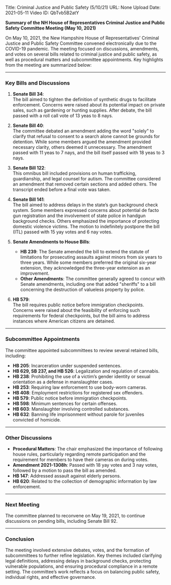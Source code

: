 Title: Criminal Justice and Public Safety (5/10/21)
URL: None
Upload Date: 2021-05-11
Video ID: QbTvb5B2atY

**Summary of the NH House of Representatives Criminal Justice and Public Safety Committee Meeting (May 10, 2021)**

On May 10, 2021, the New Hampshire House of Representatives’ Criminal Justice and Public Safety Committee convened electronically due to the COVID-19 pandemic. The meeting focused on discussions, amendments, and votes on several bills related to criminal justice and public safety, as well as procedural matters and subcommittee appointments. Key highlights from the meeting are summarized below:

---

### **Key Bills and Discussions**

1. **Senate Bill 34**:  
   The bill aimed to tighten the definition of synthetic drugs to facilitate enforcement. Concerns were raised about its potential impact on private sales, such as gardening or hunting supplies. After debate, the bill passed with a roll call vote of 13 yeas to 8 nays.

2. **Senate Bill 40**:  
   The committee debated an amendment adding the word "solely" to clarify that refusal to consent to a search alone cannot be grounds for detention. While some members argued the amendment provided necessary clarity, others deemed it unnecessary. The amendment passed with 11 yeas to 7 nays, and the bill itself passed with 18 yeas to 3 nays.

3. **Senate Bill 122**:  
   This omnibus bill included provisions on human trafficking, guardianship, and legal counsel for autism. The committee considered an amendment that removed certain sections and added others. The transcript ended before a final vote was taken.

4. **Senate Bill 141**:  
   The bill aimed to address delays in the state’s gun background check system. Some members expressed concerns about potential de facto gun registration and the involvement of state police in handgun background checks. Others emphasized the importance of protecting domestic violence victims. The motion to indefinitely postpone the bill (ITL) passed with 15 yay votes and 6 nay votes.

5. **Senate Amendments to House Bills**:  
   - **HB 239**: The Senate amended the bill to extend the statute of limitations for prosecuting assaults against minors from six years to three years. While some members preferred the original six-year extension, they acknowledged the three-year extension as an improvement.  
   - **Other Amendments**: The committee generally agreed to concur with Senate amendments, including one that added "sheriffs" to a bill concerning the destruction of valueless property by police.

6. **HB 579**:  
   The bill requires public notice before immigration checkpoints. Concerns were raised about the feasibility of enforcing such requirements for federal checkpoints, but the bill aims to address instances where American citizens are detained.

---

### **Subcommittee Appointments**  
The committee appointed subcommittees to review several retained bills, including:  
- **HB 205**: Incarceration under suspended sentences.  
- **HB 629, SB 237, and HB 526**: Legalization and regulation of cannabis.  
- **HB 238**: Prohibiting the use of a victim’s gender identity or sexual orientation as a defense in manslaughter cases.  
- **HB 253**: Requiring law enforcement to use body-worn cameras.  
- **HB 408**: Employment restrictions for registered sex offenders.  
- **HB 579**: Public notice before immigration checkpoints.  
- **HB 598**: Minimum sentences for certain offenses.  
- **HB 603**: Manslaughter involving controlled substances.  
- **HB 632**: Banning life imprisonment without parole for juveniles convicted of homicide.

---

### **Other Discussions**  
- **Procedural Matters**: The chair emphasized the importance of following house rules, particularly regarding remote participation and the requirement for members to have their cameras on during votes.  
- **Amendment 2021-1308h**: Passed with 18 yay votes and 3 nay votes, followed by a motion to pass the bill as amended.  
- **HB 147**: Addressed assault against elderly persons.  
- **HB 620**: Related to the collection of demographic information by law enforcement.

---

### **Next Meeting**  
The committee planned to reconvene on May 19, 2021, to continue discussions on pending bills, including Senate Bill 92.

---

### **Conclusion**  
The meeting involved extensive debates, votes, and the formation of subcommittees to further refine legislation. Key themes included clarifying legal definitions, addressing delays in background checks, protecting vulnerable populations, and ensuring procedural compliance in a remote setting. The committee’s work reflects a focus on balancing public safety, individual rights, and effective governance.
